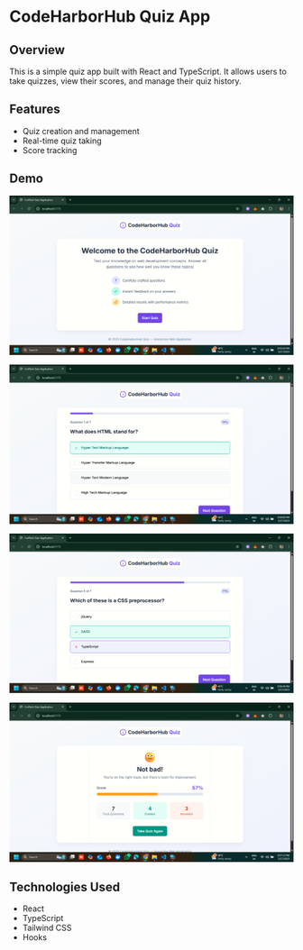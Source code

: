 # CodeHarborHub Quiz App

## Overview

This is a simple quiz app built with React and TypeScript. It allows users to take quizzes, view their scores, and manage their quiz history.

## Features

- Quiz creation and management
- Real-time quiz taking
- Score tracking

## Demo

![alt text](image.png)

![alt text](image-1.png)

![alt text](image-2.png)

![alt text](image-3.png)

## Technologies Used

- React
- TypeScript
- Tailwind CSS
- Hooks

